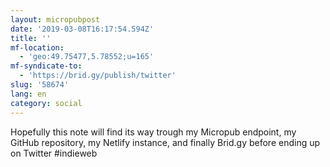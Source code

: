 ```yaml
---
layout: micropubpost
date: '2019-03-08T16:17:54.594Z'
title: ''
mf-location:
  - 'geo:49.75477,5.78552;u=165'
mf-syndicate-to:
  - 'https://brid.gy/publish/twitter'
slug: '58674'
lang: en
category: social
---
```

Hopefully this note will find its way trough my Micropub endpoint, my GitHub repository, my Netlify instance, and finally Brid.gy before ending up on Twitter #indieweb
